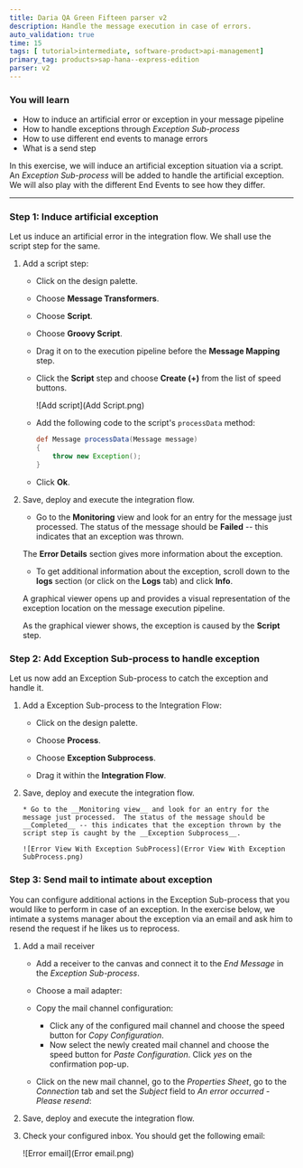 ```yaml
---
title: Daria QA Green Fifteen parser v2
description: Handle the message execution in case of errors.
auto_validation: true
time: 15
tags: [ tutorial>intermediate, software-product>api-management]
primary_tag: products>sap-hana--express-edition
parser: v2
---
```



### You will learn
  - How to induce an artificial error or exception in your message pipeline
  - How to handle exceptions through _Exception Sub-process_
  - How to use different end events to manage errors
  - What is a send step

In this exercise, we will induce an artificial exception situation via a script.
An _Exception Sub-process_ will be added to handle the artificial exception.
We will also play with the different End Events to see how they differ.

---

### Step 1: Induce artificial exception

Let us induce an artificial error in the integration flow. We shall use the script step for the same.

1. Add a script step:

    * Click on the design palette.
    * Choose __Message Transformers__.
    * Choose __Script__.
    * Choose __Groovy Script__.
    * Drag it on to the execution pipeline before the __Message Mapping__ step.
    * Click the __Script__ step and choose __Create (+)__ from the list of speed buttons.

        ![Add script](Add Script.png)

    * Add the following code to the script's `processData` method:

        ```Groovy
        def Message processData(Message message)
        {
            throw new Exception();
        }
        ```     

    * Click __Ok__.

2. Save, deploy and execute the integration flow.

     * Go to the **Monitoring** view and look for an entry for the message just processed. The status of the message should be __Failed__ -- this indicates that an exception was thrown.     


     The __Error Details__ section gives more information about the exception.

     * To get additional information about the exception, scroll down to the __logs__ section (or click on the __Logs__ tab) and click __Info__.

     A graphical viewer opens up and provides a visual representation of the exception location on the message execution pipeline.

     As the graphical viewer shows, the exception is caused by the __Script__ step.


### Step 2: Add Exception Sub-process to handle exception

Let us now add an Exception Sub-process to catch the exception and handle it.

1. Add a Exception Sub-process to the Integration Flow:

    * Click on the design palette.

    * Choose __Process__.

    * Choose __Exception Subprocess__.

    * Drag it within the __Integration Flow__.


2. Save, deploy and execute the integration flow.

       * Go to the __Monitoring view__ and look for an entry for the message just processed.  The status of the message should be __Completed__ -- this indicates that the exception thrown by the script step is caught by the __Exception Subprocess__.     

       ![Error View With Exception SubProcess](Error View With Exception SubProcess.png)    


### Step 3: Send mail to intimate about exception

You can configure additional actions in the Exception Sub-process that you would like to perform in case of an exception. In the exercise below, we intimate a systems manager about the exception via an email and ask him to resend the request if he likes us to reprocess.

1. Add a mail receiver

    * Add a receiver to the canvas and connect it to the _End Message_ in the _Exception Sub-process_.

    * Choose a mail adapter:

    * Copy the mail channel configuration:

        * Click any of the configured mail channel and choose the speed button for _Copy Configuration_.
        * Now select the newly created mail channel and choose the speed button for _Paste Configuration_. Click _yes_ on the confirmation pop-up.

    * Click on the new mail channel, go to the _Properties Sheet_, go to the _Connection_ tab and set the _Subject_ field to _An error occurred - Please resend_:

 

2. Save, deploy and execute the integration flow.

3. Check your configured inbox. You should get the following email:

    ![Error email](Error email.png)   
